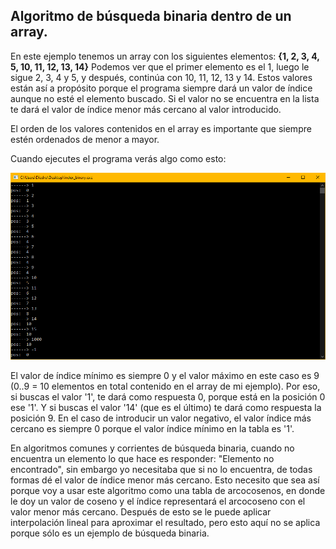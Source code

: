 ## Algoritmo de búsqueda binaria dentro de un array.

En este ejemplo tenemos un array con los siguientes elementos: **{1, 2, 3, 4, 5, 10, 11, 12, 13, 14}**
Podemos ver que el primer elemento es el 1, luego le sigue 2, 3, 4 y 5, y después, continúa con 10, 11, 12, 13 y 14. Estos valores están así a propósito porque el programa siempre dará un valor de índice aunque no esté el elemento buscado. Si el valor no se encuentra en la lista te dará el valor de índice menor más cercano al valor introducido.

El orden de los valores contenidos en el array es importante que siempre estén ordenados de menor a mayor.

Cuando ejecutes el programa verás algo como esto:

![](https://github.com/Democrito/Didactico/blob/main/algoritmos/busqueda_binaria/SalidaPrograma.PNG)

El valor de índice mínimo es siempre 0 y el valor máximo en este caso es 9 (0..9 = 10 elementos en total contenido en el array de mi ejemplo). Por eso, si buscas el valor '1', te dará como respuesta 0, porque está en la posición 0 ese '1'. Y si buscas el valor '14' (que es el último) te dará como respuesta la posición 9. En el caso de introducir un valor negativo, el valor índice más cercano es siempre 0 porque el valor índice mínimo en la tabla es '1'.

En algoritmos comunes y corrientes de búsqueda binaria, cuando no encuentra un elemento lo que hace es responder: "Elemento no encontrado", sin embargo yo necesitaba que si no lo encuentra, de todas formas dé el valor de índice menor más cercano. Esto necesito que sea así porque voy a usar este algoritmo como una tabla de arcocosenos, en donde le doy un valor de coseno y el índice representará el arcocoseno con el valor menor más cercano. Después de esto se le puede aplicar interpolación lineal para aproximar el resultado, pero esto aquí no se aplica porque sólo es un ejemplo de búsqueda binaria. 
